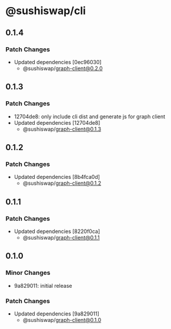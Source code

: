 # @sushiswap/cli

## 0.1.4

### Patch Changes

- Updated dependencies [0ec96030]
  - @sushiswap/graph-client@0.2.0

## 0.1.3

### Patch Changes

- 12704de8: only include cli dist and generate js for graph client
- Updated dependencies [12704de8]
  - @sushiswap/graph-client@0.1.3

## 0.1.2

### Patch Changes

- Updated dependencies [8b4fca0d]
  - @sushiswap/graph-client@0.1.2

## 0.1.1

### Patch Changes

- Updated dependencies [8220f0ca]
  - @sushiswap/graph-client@0.1.1

## 0.1.0

### Minor Changes

- 9a829011: initial release

### Patch Changes

- Updated dependencies [9a829011]
  - @sushiswap/graph-client@0.1.0
